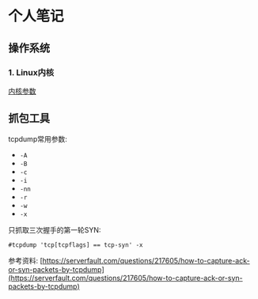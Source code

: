 # 个人笔记

## 操作系统

### 1. Linux内核

[内核参数](os/kernal.md)

## 抓包工具

tcpdump常用参数:

- `-A`
- `-B`
- `-c`
- `-i`
- `-nn`
- `-r`
- `-w`
- `-x`

只抓取三次握手的第一轮SYN:

```
#tcpdump 'tcp[tcpflags] == tcp-syn' -x 
```

参考资料: [https://serverfault.com/questions/217605/how-to-capture-ack-or-syn-packets-by-tcpdump](https://serverfault.com/questions/217605/how-to-capture-ack-or-syn-packets-by-tcpdump)
